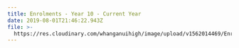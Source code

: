 ```yaml
---
title: Enrolments - Year 10 - Current Year
date: 2019-08-01T21:46:22.943Z
file: >-
  https://res.cloudinary.com/whanganuihigh/image/upload/v1562014469/Enrolment%20Applications/2019_Year_10_Enrolment_Application_Form_-_Whanganui_High_School.pdf
---
```


